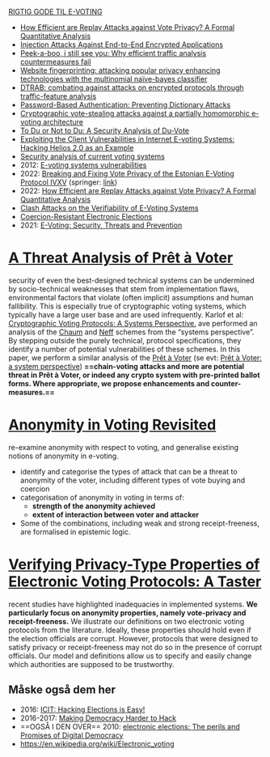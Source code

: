
[RIGTIG GODE TIL E-VOTING](https://www.researchgate.net/publication/290947569_Modeling_Threats_of_a_Voting_Method)

- [How Efficient are Replay Attacks against Vote Privacy? A Formal Quantitative Analysis](https://www.computer.org/csdl/proceedings-article/csf/2022/09979167/1J2YpxdOopO)
- [Injection Attacks Against End-to-End Encrypted Applications](https://www.computer.org/csdl/proceedings-article/sp/2024/313000a082/1RjEaQAIfkc)
- [Peek-a-boo, i still see you: Why efficient traffic analysis countermeasures fail](https://ieeexplore.ieee.org/abstract/document/6234422/)
- [Website fingerprinting: attacking popular privacy enhancing technologies with the multinomial naïve-bayes classifier](https://dl.acm.org/doi/abs/10.1145/1655008.1655013)
- [DTRAB: combating against attacks on encrypted protocols through traffic-feature analysis](https://www.computer.org/csdl/journal/nt/2010/04/05392994/13rRUwhpBAV)
- [Password-Based Authentication: Preventing Dictionary Attacks](https://www.computer.org/csdl/magazine/co/2007/06/r6068/13rRUy2YLOl)
- [Cryptographic vote-stealing attacks against a partially homomorphic e-voting architecture](https://www.computer.org/csdl/proceedings-article/iccd/2016/07753275/12OmNwCsdCm)
- [To Du or Not to Du: A Security Analysis of Du-Vote](https://www.computer.org/csdl/proceedings-article/eurosp/2016/07467372/12OmNyo1o37)
- [Exploiting the Client Vulnerabilities in Internet E-voting Systems: Hacking Helios 2.0 as an Example](https://www.usenix.org/legacy/event/evtwote10/tech/full_papers/Estehghari.pdf)
- [Security analysis of current voting systems](https://ieeexplore.ieee.org/abstract/document/8252006)
- 2012: [E-voting systems vulnerabilities](https://ieeexplore.ieee.org/abstract/document/6269229)
- 2022: [Breaking and Fixing Vote Privacy of the Estonian E-Voting Protocol IVXV](https://orbilu.uni.lu/bitstream/10993/49442/1/main.pdf)  (springer: [link](https://link.springer.com/chapter/10.1007/978-3-031-32415-4_22))
- 2022: [How Efficient are Replay Attacks against Vote Privacy? A Formal Quantitative Analysis](https://eprint.iacr.org/2022/743)
- [Clash Attacks on the Verifiability of E-Voting Systems](https://eprint.iacr.org/2012/116)
- [Coercion-Resistant Electronic Elections](https://eprint.iacr.org/2002/165.pdf)
- 2021: [E-Voting: Security, Threats and Prevention](https://ieeexplore.ieee.org/abstract/document/9768214)


# [A Threat Analysis of Prêt à Voter](https://link-springer-com.zorac.aub.aau.dk/chapter/10.1007/978-3-642-12980-3_12)
security of even the best-designed technical systems can be undermined by socio-technical weaknesses that stem from implementation flaws, environmental factors that violate (often implicit) assumptions and human fallibility. This is especially true of cryptographic voting systems, which typically have a large user base and are used infrequently.
Karlof et al: [Cryptographic Voting Protocols: A Systems Perspective.](https://www.usenix.org/legacy/event/sec05/tech/full_papers/karlof/karlof.pdf)
ave performed an analysis of the [Chaum](https://ieeexplore-ieee-org.zorac.aub.aau.dk/abstract/document/1264852/) and [Neff](http://www.votehere.net/documentation/vhti) schemes from the “systems perspective”. By stepping outside the purely technical, protocol specifications, they identify a number of potential vulnerabilities of these schemes. In this paper, we perform a similar analysis of the [Prêt à Voter](https://link-springer-com.zorac.aub.aau.dk/doi/10.1007/11555827_8) (se evt: [Prêt à Voter: a system perspective](https://eprints.ncl.ac.uk/file_store/production/160890/53DAB2CE-29EA-4A11-A990-24F507141CCE.pdf))
**==chain-voting attacks and more are potential threat in Prêt à Voter, or indeed any crypto system with pre-printed ballot forms. Where appropriate, we propose enhancements and counter-measures.==**

# [Anonymity in Voting Revisited](https://link-springer-com.zorac.aub.aau.dk/chapter/10.1007/978-3-642-12980-3_13)
re-examine anonymity with respect to voting, and generalise existing notions of anonymity in e-voting.
- identify and categorise the types of attack that can be a threat to anonymity of the voter, including different types of vote buying and coercion
- categorisation of anonymity in voting in terms of:
	- **strength of the anonymity achieved**
	- **extent of interaction between voter and attacker**
- Some of the combinations, including weak and strong receipt-freeness, are formalised in epistemic logic.


# [Verifying Privacy-Type Properties of Electronic Voting Protocols: A Taster](https://link-springer-com.zorac.aub.aau.dk/chapter/10.1007/978-3-642-12980-3_18)
recent studies have highlighted inadequacies in implemented systems. **We particularly focus on anonymity properties, namely vote-privacy and receipt-freeness.** 
We illustrate our definitions on two electronic voting protocols from the literature. Ideally, these properties should hold even if the election officials are corrupt. However, protocols that were designed to satisfy privacy or receipt-freeness may not do so in the presence of corrupt officials. Our model and definitions allow us to specify and easily change which authorities are supposed to be trustworthy.
## Måske også dem her
- 2016: [ICIT: Hacking Elections is Easy!](https://sanantonioreport.org/wp-content/uploads/2016/09/icit-analysis-hacking-elections-is-easy-part-one2.pdf)
- 2016-2017: [Making Democracy Harder to Hack](https://heinonline.org/HOL/LandingPage?handle=hein.journals/umijlr50&div=21&id=&page=)
- ==OGSÅ I DEN OVER== 2010: [electronic elections: The perils and Promises of Digital Democracy](https://books.google.dk/books?hl=en&lr=&id=OOhhIGSca7gC&oi=fnd&pg=PP1&dq=electronic+elections+security&ots=c7P-BSZgf4&sig=70lPhK7txTj4Ob0UEss9l032kRc&redir_esc=y#v=onepage&q=electronic%20elections%20security&f=false)
- https://en.wikipedia.org/wiki/Electronic_voting


